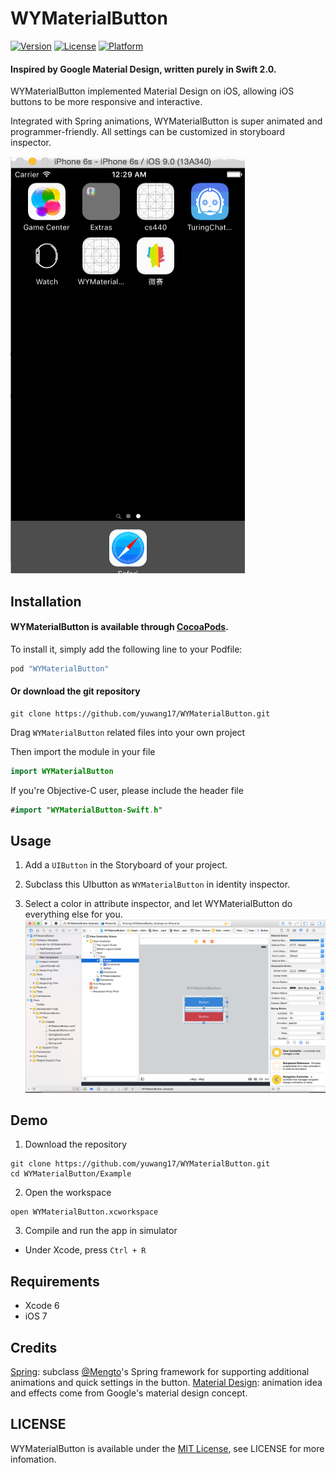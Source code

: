# WYMaterialButton

[![Version](https://img.shields.io/cocoapods/v/WYMaterialButton.svg?style=flat)](http://cocoapods.org/pods/WYMaterialButton)
[![License](https://img.shields.io/cocoapods/l/WYMaterialButton.svg?style=flat)](http://cocoapods.org/pods/WYMaterialButton)
[![Platform](https://img.shields.io/cocoapods/p/WYMaterialButton.svg?style=flat)](http://cocoapods.org/pods/WYMaterialButton)

#### Inspired by Google Material Design, written purely in Swift 2.0. 

WYMaterialButton implemented Material Design on iOS, allowing iOS buttons to be more responsive and interactive.

Integrated with Spring animations, WYMaterialButton is super animated and programmer-friendly. All settings can be customized in storyboard inspector.


<img src="./Screenshot/animation.gif" width="375" height="667"/>

## Installation

#### WYMaterialButton is available through [CocoaPods](http://cocoapods.org).

To install it, simply add the following line to your Podfile:

```ruby
pod "WYMaterialButton"
```


#### Or download the git repository
```fish
git clone https://github.com/yuwang17/WYMaterialButton.git
```

Drag ``WYMaterialButton`` related files into your own project

Then import the module in your file
```swift
import WYMaterialButton
```

If you're Objective-C user, please include the header file
```swift
#import "WYMaterialButton-Swift.h"
```

## Usage
1) Add a ``UIButton`` in the Storyboard of your project.

2) Subclass this UIbutton as ``WYMaterialButton`` in identity inspector.

3) Select a color in attribute inspector, and let WYMaterialButton do everything else for you.
![](./Screenshot/instruction.png)

## Demo
1) Download the repository
```fish
git clone https://github.com/yuwang17/WYMaterialButton.git
cd WYMaterialButton/Example
```

2) Open the workspace
```fish
open WYMaterialButton.xcworkspace
```

3) Compile and run the app in simulator
* Under Xcode, press ``Ctrl + R``

## Requirements
* Xcode 6
* iOS 7

## Credits
[Spring](https://github.com/MengTo/Spring): subclass [@Mengto](https://twitter.com/MengTo)'s Spring framework for supporting additional animations and quick settings in the button.
[Material Design](https://www.google.com/design/spec/material-design/introduction.html): animation idea and effects come from Google's material design concept.

## LICENSE
WYMaterialButton is available under the [MIT License](LICENSE), see LICENSE for more infomation.
